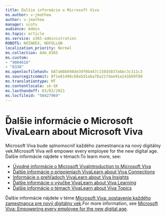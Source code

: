 ```yaml
---
title: Ďalšie informácie o Microsoft Viva
ms.author: v-jmathew
author: v-jmathew
manager: scotv
audience: Admin
ms.topic: article
ms.service: o365-administration
ROBOTS: NOINDEX, NOFOLLOW
localization_priority: Normal
ms.collection: Adm_O365
ms.custom:
- "9004616"
- "8338"
ms.openlocfilehash: b87a08b698de39f0b447c15845037abbc3c311c3
ms.sourcegitcommit: 0f1e81498c68a5d1aba76a21fdae91a141b69f89
ms.translationtype: MT
ms.contentlocale: sk-SK
ms.lasthandoff: 03/03/2021
ms.locfileid: "50427969"
---
```

# <a name="learn-about-microsoft-viva"></a><span data-ttu-id="e2200-102">Ďalšie informácie o Microsoft Viva</span><span class="sxs-lookup"><span data-stu-id="e2200-102">Learn about Microsoft Viva</span></span>

<span data-ttu-id="e2200-103">Microsoft Viva bude splnomocniť každého zamestnanca na nový digitálny vek.</span><span class="sxs-lookup"><span data-stu-id="e2200-103">Microsoft Viva will empower every employee for the new digital age.</span></span> <span data-ttu-id="e2200-104">Ďalšie informácie nájdete v témach:</span><span class="sxs-lookup"><span data-stu-id="e2200-104">To learn more, see:</span></span>

- [<span data-ttu-id="e2200-105">Úvodné informácie o Microsoft Viva</span><span class="sxs-lookup"><span data-stu-id="e2200-105">Introduction to Microsoft Viva</span></span>](https://www.microsoft.com/microsoft-viva/overview)
- [<span data-ttu-id="e2200-106">Ďalšie informácie o pripojeniach Viva</span><span class="sxs-lookup"><span data-stu-id="e2200-106">Learn about Viva Connections</span></span>](https://aka.ms/VivaConnectionsBlog/)
- [<span data-ttu-id="e2200-107">Informácie o prehľadoch Viva</span><span class="sxs-lookup"><span data-stu-id="e2200-107">Learn about Viva Insights</span></span>](https://aka.ms/VivaInsightsBlog)
- [<span data-ttu-id="e2200-108">Ďalšie informácie o výučbe Viva</span><span class="sxs-lookup"><span data-stu-id="e2200-108">Learn about Viva Learning</span></span>](https://aka.ms/VivaLearningBlog)
- [<span data-ttu-id="e2200-109">Ďalšie informácie o témach Viva</span><span class="sxs-lookup"><span data-stu-id="e2200-109">Learn about Viva Topics</span></span>](https://aka.ms/viva/topics/blog)

<span data-ttu-id="e2200-110">Ďalšie informácie nájdete v téme [Microsoft Viva: postavenie každého zamestnanca pre nový digitálny vek](https://www.microsoft.com/microsoft-365/blog/2021/02/04/microsoft-viva-empowering-every-employee-for-the-new-digital-age/).</span><span class="sxs-lookup"><span data-stu-id="e2200-110">For more information, see [Microsoft Viva: Empowering every employee for the new digital age](https://www.microsoft.com/microsoft-365/blog/2021/02/04/microsoft-viva-empowering-every-employee-for-the-new-digital-age/).</span></span>

